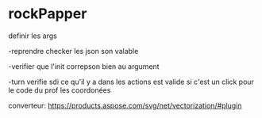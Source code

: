# rockPapper

definir les args

-reprendre checker les json son valable 

-verifier que l'init correpson bien au argument

-turn verifie sdi ce qu'il y a dans les actions est valide 
    si c'est un click
    pour le code du prof les coordonées

converteur:
https://products.aspose.com/svg/net/vectorization/#plugin

  